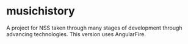 # musichistory
A project for NSS taken through many stages of development through advancing technologies.  This version uses AngularFire.
